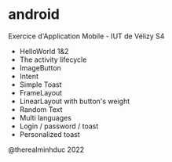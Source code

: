 # android

Exercice d'Application Mobile - IUT de Vélizy S4

- HelloWorld 1&2
- The activity lifecycle
- ImageButton
- Intent
- Simple Toast
- FrameLayout
- LinearLayout with button's weight
- Random Text
- Multi languages
- Login / password / toast
- Personalized toast


@therealminhduc 2022
